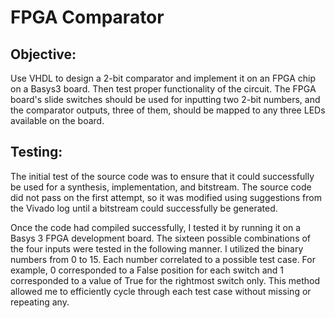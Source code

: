 # FPGA Comparator
 
## Objective:
Use VHDL to design a 2-bit comparator and implement it on an FPGA chip on a Basys3 board. Then test proper functionality of the circuit. The FPGA board's slide switches should be used for inputting two 2-bit numbers, and the comparator outputs, three of them, should be mapped to any three LEDs available on the board.

## Testing:
The initial test of the source code was to ensure that it could successfully be used for a synthesis, implementation, and bitstream. The source code did not pass on the first attempt, so it was modified using suggestions from the Vivado log until a bitstream could successfully be generated.

Once the code had compiled successfully, I tested it by running it on a Basys 3 FPGA development board. The sixteen possible combinations of the four inputs were tested in the following manner. I utilized the binary numbers from 0 to 15. Each number correlated to a possible test case. For example, 0 corresponded to a False position for each switch and 1 corresponded to a value of True for the rightmost switch only. This method allowed me to efficiently cycle through each test case without missing or repeating any.

